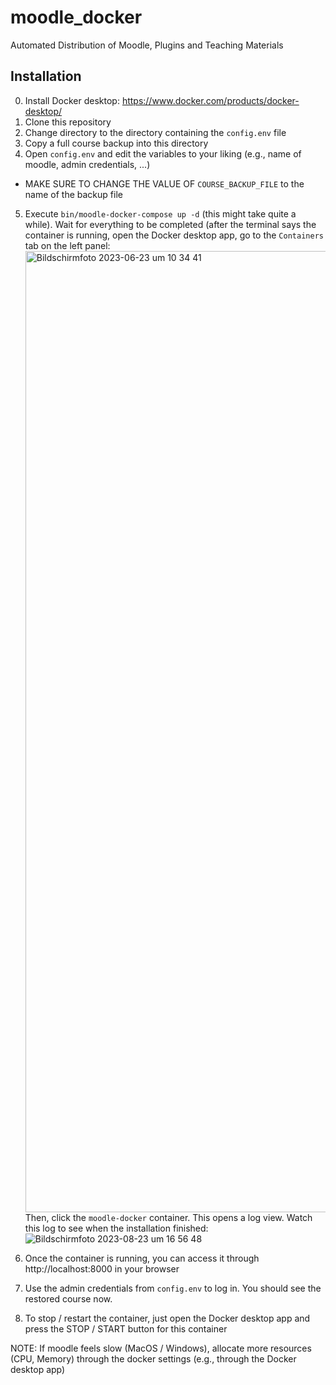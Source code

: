 # moodle_docker
Automated Distribution of Moodle, Plugins and Teaching Materials

## Installation 
0. Install Docker desktop: https://www.docker.com/products/docker-desktop/
1. Clone this repository
2. Change directory to the directory containing the ``config.env`` file
3. Copy a full course backup into this directory
4. Open `config.env` and edit the variables to your liking (e.g., name of moodle, admin credentials, ...)
  - MAKE SURE TO CHANGE THE VALUE OF `COURSE_BACKUP_FILE` to the name of the backup file
5. Execute `bin/moodle-docker-compose up -d` (this might take quite a while).
   Wait for everything to be completed (after the terminal says the container is running, open the Docker desktop app, go to the `Containers` tab on the left panel:
   <img width="1538" alt="Bildschirmfoto 2023-06-23 um 10 34 41" src="https://media.github.tik.uni-stuttgart.de/user/3040/files/d66942ae-a6c3-4007-95fb-97b46e5c8a28">
  Then, click the `moodle-docker` container. This opens a log view. Watch this log to see when the installation finished:
 ![Bildschirmfoto 2023-08-23 um 16 56 48](https://media.github.tik.uni-stuttgart.de/user/3040/files/b8014a87-fd4e-4981-b144-dc641cfe4d41)

6. Once the container is running, you can access it through http://localhost:8000 in your browser

7. Use the admin credentials from ``config.env`` to log in. You should see the restored course now.

8. To stop / restart the container, just open the Docker desktop app and press the STOP / START button for this container

NOTE: If moodle feels slow (MacOS / Windows), allocate more resources (CPU, Memory) through the docker settings (e.g., through the Docker desktop app)
